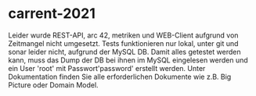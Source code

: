 # carrent-2021

Leider wurde REST-API, arc 42, metriken und WEB-Client aufgrund von Zeitmangel nicht umgesetzt. Tests funktionieren  nur lokal,
unter git und sonar leider nicht, aufgrund der MySQL DB. Damit alles getestet werden kann, muss das Dump der DB bei ihnen im MySQL eingelesen werden
und ein User 'root' mit Passwort'password' erstellt werden. Unter Dokumentation finden Sie alle erforderlichen Dokumente wie z.B. Big Picture
oder Domain Model.

